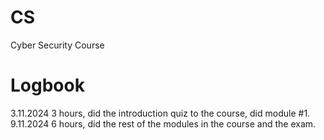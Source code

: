 # CS
Cyber Security Course
# Logbook
3.11.2024 3 hours, did the introduction quiz to the course, did module #1.
9.11.2024 6 hours, did the rest of the modules in the course and the exam.
